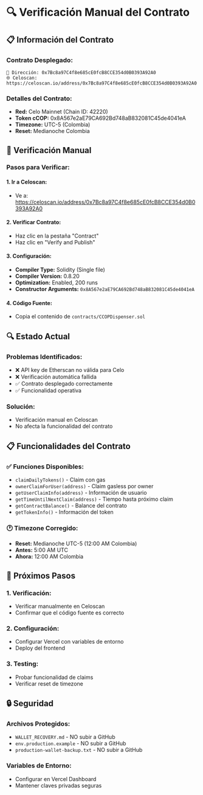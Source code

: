# 🔍 Verificación Manual del Contrato

## 📋 Información del Contrato

### **Contrato Desplegado:**
```
📍 Dirección: 0x7Bc8a97C4f8e685cE0fcB8CCE354d0B0393A92A0
🌐 Celoscan: https://celoscan.io/address/0x7Bc8a97C4f8e685cE0fcB8CCE354d0B0393A92A0
```

### **Detalles del Contrato:**
- **Red:** Celo Mainnet (Chain ID: 42220)
- **Token cCOP:** 0x8A567e2aE79CA692Bd748aB832081C45de4041eA
- **Timezone:** UTC-5 (Colombia)
- **Reset:** Medianoche Colombia

## 🔧 Verificación Manual

### **Pasos para Verificar:**

#### **1. Ir a Celoscan:**
- Ve a: https://celoscan.io/address/0x7Bc8a97C4f8e685cE0fcB8CCE354d0B0393A92A0

#### **2. Verificar Contrato:**
- Haz clic en la pestaña "Contract"
- Haz clic en "Verify and Publish"

#### **3. Configuración:**
- **Compiler Type:** Solidity (Single file)
- **Compiler Version:** 0.8.20
- **Optimization:** Enabled, 200 runs
- **Constructor Arguments:** `0x8A567e2aE79CA692Bd748aB832081C45de4041eA`

#### **4. Código Fuente:**
- Copia el contenido de `contracts/CCOPDispenser.sol`

## 🔍 Estado Actual

### **Problemas Identificados:**
- ❌ API key de Etherscan no válida para Celo
- ❌ Verificación automática fallida
- ✅ Contrato desplegado correctamente
- ✅ Funcionalidad operativa

### **Solución:**
- Verificación manual en Celoscan
- No afecta la funcionalidad del contrato

## 📋 Funcionalidades del Contrato

### **✅ Funciones Disponibles:**
- `claimDailyTokens()` - Claim con gas
- `ownerClaimForUser(address)` - Claim gasless por owner
- `getUserClaimInfo(address)` - Información de usuario
- `getTimeUntilNextClaim(address)` - Tiempo hasta próximo claim
- `getContractBalance()` - Balance del contrato
- `getTokenInfo()` - Información del token

### **🕐 Timezone Corregido:**
- **Reset:** Medianoche UTC-5 (12:00 AM Colombia)
- **Antes:** 5:00 AM UTC
- **Ahora:** 12:00 AM Colombia

## 🚀 Próximos Pasos

### **1. Verificación:**
- Verificar manualmente en Celoscan
- Confirmar que el código fuente es correcto

### **2. Configuración:**
- Configurar Vercel con variables de entorno
- Deploy del frontend

### **3. Testing:**
- Probar funcionalidad de claims
- Verificar reset de timezone

## 🔒 Seguridad

### **Archivos Protegidos:**
- `WALLET_RECOVERY.md` - NO subir a GitHub
- `env.production.example` - NO subir a GitHub
- `production-wallet-backup.txt` - NO subir a GitHub

### **Variables de Entorno:**
- Configurar en Vercel Dashboard
- Mantener claves privadas seguras 
